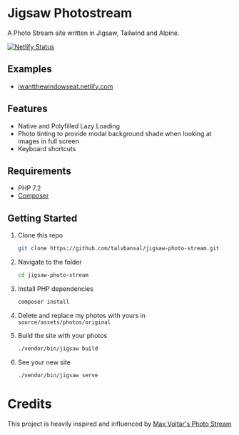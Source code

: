 # Jigsaw Photostream

A Photo Stream site written in Jigsaw, Tailwind and Alpine.

[![Netlify Status](https://api.netlify.com/api/v1/badges/af16ac0f-a55e-478f-af43-f210c06f5968/deploy-status)](https://app.netlify.com/sites/iwantthewindowseat/deploys)

## Examples
- [iwantthewindowseat.netlify.com](https://iwantthewindowseat.netlify.com/)

## Features

- Native and Polyfilled Lazy Loading
- Photo tinting to provide modal background shade when looking at images in full screen
- Keyboard shortcuts

## Requirements

- PHP 7.2
- [Composer](https://getcomposer.org/)

## Getting Started

1. Clone this repo

    ```sh
    git clone https://github.com/talvbansal/jigsaw-photo-stream.git
    ```

2. Navigate to the folder

    ```sh
    cd jigsaw-photo-stream
    ```

3. Install PHP dependencies
    ```sh
    composer install
    ```

4. Delete and replace my photos with yours in `source/assets/photos/original`

5. Build the site with your photos
    ```sh
    ./vendor/bin/jigsaw build
    ```
6. See your new site
    ```sh
    ./vendor/bin/jigsaw serve
   ```

# Credits

This project is heavily inspired and influenced by [Max Voltar's Photo Stream](https://github.com/maxvoltar/photo-stream)

